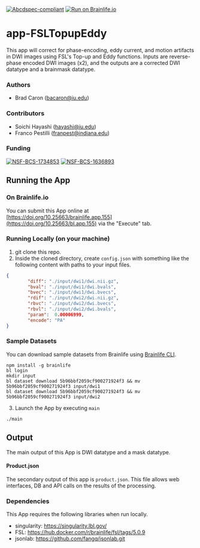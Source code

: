 [![Abcdspec-compliant](https://img.shields.io/badge/ABCD_Spec-v1.1-green.svg)](https://github.com/brain-life/abcd-spec)
[![Run on Brainlife.io](https://img.shields.io/badge/Brainlife-brainlife.app.155-blue.svg)](https://doi.org/10.25663/brainlife.app.155)

# app-FSLTopupEddy
This app will correct for phase-encoding, eddy current, and motion artifacts in DWI images using FSL's Top-up and Eddy functions. Inputs are reverse-phase encoded DWI images (x2), and the outputs are a corrected DWI datatype and a brainmask datatype.

### Authors
- Brad Caron (bacaron@iu.edu)

### Contributors
- Soichi Hayashi (hayashi@iu.edu)
- Franco Pestilli (franpest@indiana.edu)

### Funding
[![NSF-BCS-1734853](https://img.shields.io/badge/NSF_BCS-1734853-blue.svg)](https://nsf.gov/awardsearch/showAward?AWD_ID=1734853)
[![NSF-BCS-1636893](https://img.shields.io/badge/NSF_BCS-1636893-blue.svg)](https://nsf.gov/awardsearch/showAward?AWD_ID=1636893)

## Running the App 

### On Brainlife.io

You can submit this App online at [https://doi.org/10.25663/brainlife.app.155](https://doi.org/10.25663/bl.app.155) via the "Execute" tab.

### Running Locally (on your machine)

1. git clone this repo.
2. Inside the cloned directory, create `config.json` with something like the following content with paths to your input files.

```json
{
        "diff": "./input/dwi1/dwi.nii.gz",
        "bval": "./input/dwi1/dwi.bvals",
        "bvec": "./input/dwi1/dwi.bvecs",
        "rdif": "./input/dwi2/dwi.nii.gz",
        "rbvc": "./input/dwi2/dwi.bvecs",
        "rbvl": "./input/dwi2/dwi.bvals",
        "param":  0.00006999,
        "encode": "PA"
}
```

### Sample Datasets

You can download sample datasets from Brainlife using [Brainlife CLI](https://github.com/brain-life/cli).

```
npm install -g brainlife
bl login
mkdir input
bl dataset download 5b96bbf2059cf900271924f3 && mv 5b96bbf2059cf900271924f3 input/dwi1
bl dataset download 5b96bbf2059cf900271924f3 && mv 5b96bbf2059cf900271924f3 input/dwi2

```


3. Launch the App by executing `main`

```bash
./main
```

## Output

The main output of this App is DWI datatype and a mask datatype.

#### Product.json
The secondary output of this app is `product.json`. This file allows web interfaces, DB and API calls on the results of the processing. 

### Dependencies

This App requires the following libraries when run locally.

  - singularity: https://singularity.lbl.gov/
  - FSL: https://hub.docker.com/r/brainlife/fsl/tags/5.0.9
  - jsonlab: https://github.com/fangq/jsonlab.git
